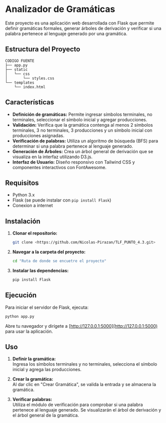 # Analizador de Gramáticas

Este proyecto es una aplicación web desarrollada con Flask que permite definir gramáticas formales, generar árboles de derivación y verificar si una palabra pertenece al lenguaje generado por una gramática.

## Estructura del Proyecto

```
CODIGO FUENTE
├── app.py
├── static
│   └── css
│       └── styles.css
└── templates
    └── index.html
```

## Características

- **Definición de gramáticas:** Permite ingresar símbolos terminales, no terminales, seleccionar el símbolo inicial y agregar producciones.
- **Validación:** Verifica que la gramática contenga al menos 2 símbolos terminales, 3 no terminales, 3 producciones y un símbolo inicial con producciones asignadas.
- **Verificación de palabras:** Utiliza un algoritmo de búsqueda (BFS) para determinar si una palabra pertenece al lenguaje generado.
- **Generación de Árboles:** Crea un árbol general de derivación que se visualiza en la interfaz utilizando D3.js.
- **Interfaz de Usuario:** Diseño responsivo con Tailwind CSS y componentes interactivos con FontAwesome.

## Requisitos

- Python 3.x
- Flask (se puede instalar con `pip install Flask`)
- Conexion a internet

## Instalación

1. **Clonar el repositorio:**

   ```bash
   git clone <https://github.com/Nicolas-Pirazan/TLF_PUNTO_4.3.git>
   ```

2. **Navegar a la carpeta del proyecto:**

   ```bash
   cd "Ruta de donde se encuetre el proyecto"
   ```

3. **Instalar las dependencias:**

   ```bash
   pip install Flask
   ```

## Ejecución

Para iniciar el servidor de Flask, ejecuta:

```bash
python app.py
```

Abre tu navegador y dirígete a [http://127.0.0.1:5000](http://127.0.0.1:5000) para usar la aplicación.

## Uso

1. **Definir la gramática:**  
   Ingresa los símbolos terminales y no terminales, selecciona el símbolo inicial y agrega las producciones.

2. **Crear la gramática:**  
   Al dar clic en "Crear Gramática", se valida la entrada y se almacena la gramática.

3. **Verificar palabras:**  
   Utiliza el módulo de verificación para comprobar si una palabra pertenece al lenguaje generado. Se visualizarán el árbol de derivación y el árbol general de la gramática.

